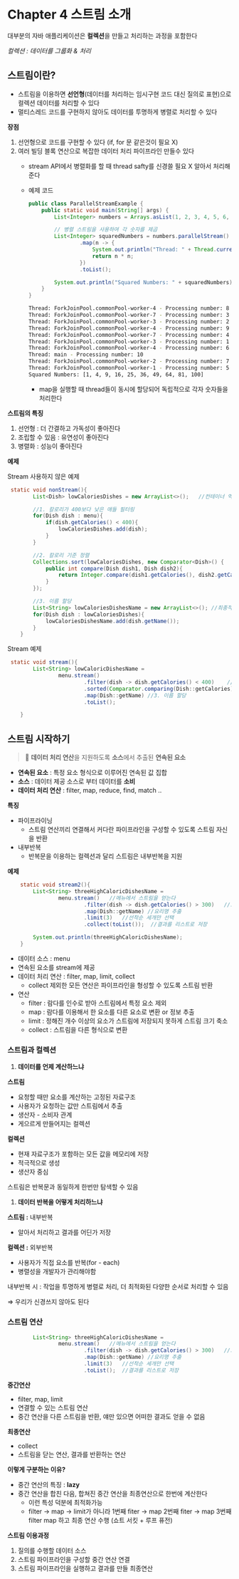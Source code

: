 # Chapter 4 스트림 소개
대부분의 자바 애플리케이션은 **컬렉션**을 만들고 처리하는 과정을 포함한다

*컬렉션 : 데이터를 그룹화 & 처리*

## 스트림이란?

- 스트림을 이용하면 **선언형**(데이터를 처리하는 임시구현 코드 대신 질의로 표현)으로 컬렉션 데이터를 처리할 수 있다
- 멀티스레드 코드를 구현하지 않아도 데이터를 투명하게 병렬로 처리할 수 있다

**장점**

1. 선언형으로 코드를 구현할 수 있다 (if, for 문 같은것이 필요 X)
2. 여러 빌딩 블록 연산으로 복잡한 데이터 처리 파이프라인 만들수 있다
    - stream API에서 병렬화를 할 때 thread safty를 신경쓸 필요 X 알아서 처리해준다
    - 예제 코드
        
        ```java
        public class ParallelStreamExample {
            public static void main(String[] args) {
                List<Integer> numbers = Arrays.asList(1, 2, 3, 4, 5, 6, 7, 8, 9, 10);
        
                // 병렬 스트림을 사용하여 각 숫자를 제곱
                List<Integer> squaredNumbers = numbers.parallelStream()
                        .map(n -> {
                            System.out.println("Thread: " + Thread.currentThread().getName() + " - Processing number: " + n);
                            return n * n;
                        })
                        .toList();
        
                System.out.println("Squared Numbers: " + squaredNumbers);
            }
        }
        ```
        
        ```bash
        Thread: ForkJoinPool.commonPool-worker-4 - Processing number: 8
        Thread: ForkJoinPool.commonPool-worker-7 - Processing number: 3
        Thread: ForkJoinPool.commonPool-worker-3 - Processing number: 2
        Thread: ForkJoinPool.commonPool-worker-4 - Processing number: 9
        Thread: ForkJoinPool.commonPool-worker-7 - Processing number: 4
        Thread: ForkJoinPool.commonPool-worker-3 - Processing number: 1
        Thread: ForkJoinPool.commonPool-worker-4 - Processing number: 6
        Thread: main - Processing number: 10
        Thread: ForkJoinPool.commonPool-worker-2 - Processing number: 7
        Thread: ForkJoinPool.commonPool-worker-1 - Processing number: 5
        Squared Numbers: [1, 4, 9, 16, 25, 36, 49, 64, 81, 100]
        ```
        
        - map을 실행할 때 thread들이 동시에 할당되어 독립적으로 각자 숫자들을 처리한다
    

**스트림의 특징**

1. 선언형 : 더 간결하고 가독성이 좋아진다
2. 조립할 수 있음 : 유연성이 좋아진다
3. 병렬화 : 성능이 좋아진다

**예제**

Stream 사용하지 않은 예제

```java
 static void nonStream(){
        List<Dish> lowCaloriesDishes = new ArrayList<>();   //컨테이너 역할만 하는 가비지 변수

        //1. 칼로리가 400보다 낮은 애들 필터링
        for(Dish dish : menu){
            if(dish.getCalories() < 400){
                lowCaloriesDishes.add(dish);
            }
        }

        //2. 칼로리 기준 정렬
        Collections.sort(lowCaloriesDishes, new Comparator<Dish>() {
            public int compare(Dish dish1, Dish dish2){
                return Integer.compare(dish1.getCalories(), dish2.getCalories());
            }
        });

        //3. 이름 할당
        List<String> lowCaloriesDishesName = new ArrayList<>(); //최종적으로 필요한 변수
        for(Dish dish : lowCaloriesDishes){
            lowCaloriesDishesName.add(dish.getName());
        }
    }
```

Stream 예제

```java
 static void stream(){
        List<String> lowCaloricDishesName =
                menu.stream()
                        .filter(dish -> dish.getCalories() < 400)    //1. 칼로리가 400보다 낮은 애들 필터링
                        .sorted(Comparator.comparing(Dish::getCalories)) //2. 칼로리 기준 정렬
                        .map(Dish::getName) //3. 이름 할당
                        .toList();

    }
```

## 스트림 시작하기

> 📃 **데이터 처리 연산**을 지원하도록 **소스**에서 추출된 **연속된 요소**

- **연속된 요소** : 특정 요소 형식으로 이루어진 연속된 값 집합
- **소스** : 데이터 제공 소스로 부터 데이터를 **소비**
- **데이터 처리 연산** : filter, map, reduce, find, match ..

**특징**

- 파이프라이닝
    - 스트림 연산끼리 연결해서 커다란 파이프라인을 구성할 수 있도록 스트림 자신을 반환
- 내부반복
    - 반복문을 이용하는  컬렉션과 달리 스트림은 내부반복을 지원

**예제**

```java
    static void stream2(){
        List<String> threeHighCaloricDishesName =
                menu.stream()   //메뉴에서 스트림을 얻는다
                        .filter(dish -> dish.getCalories() > 300)   //고칼로리 요리를 필터링
                        .map(Dish::getName) //요리명 추출
                        .limit(3)   //선착순 세개만 선택
                        .collect(toList());  //결과를 리스트로 저장

        System.out.println(threeHighCaloricDishesName);
    }
```

- 데이터 소스 : menu
- 연속된 요소를 stream에 제공
- 데이터 처리 연산 : filter, map, limit, collect
    - collect 제외한 모든 연산은 파이프라인을 형성할 수 있도록 스트림 반환
- 연산
    - filter : 람다를 인수로 받아 스트림에서 특정 요소 제외
    - map : 람다를 이용해서 한 요소를 다른 요소로 변환 or 정보 추출
    - limit : 정해진 개수 이상의 요소가 스트림에 저장되지 못하게 스트림 크기 축소
    - collect : 스트림을 다른 형식으로 변환

### 스트림과 컬렉션

1. **데이터를 언제 계산하느냐**

**스트림**

- 요청할 때만 요소를  계산하는 고정된 자료구조
- 사용자가 요청하는 값만 스트림에서 추출
- 생산자 - 소비자 관계
- 게으르게 만들어지는 컬렉션

**컬렉션**

- 현재 자료구조가 포함하는 모든 값을 메모리에 저장
- 적극적으로 생성
- 생산자 중심

스트림은 반복문과 동일하게 한번만 탐색할 수 있음

1. **데이터 반복을 어떻게 처리하느냐**

**스트림 :** 내부반복

- 알아서 처리하고 결과를 어딘가 저장

**컬렉션 :** 외부반복 

- 사용자가 직접 요소를 반복(for - each)
- 병렬성을 개발자가 관리해야함

내부반복 시 : 작업을 투명하게 병렬로 처리, 더 최적화된 다양한 순서로 처리할 수 있음 

⇒ 우리가 신경쓰지 않아도 된다

### 스트림 연산

```java
        List<String> threeHighCaloricDishesName =
                menu.stream()   //메뉴에서 스트림을 얻는다
                        .filter(dish -> dish.getCalories() > 300)   //고칼로리 요리를 필터링
                        .map(Dish::getName) //요리명 추출
                        .limit(3)   //선착순 세개만 선택
                        .toList();  //결과를 리스트로 저장
```

**중간연산** 

- filter, map, limit
- 연결할 수 있는 스트림 연산
- 중간 연산을 다른 스트림을 반환, 얘만 있으면 어떠한 결과도 얻을 수 없음

**최종연산** 

- collect
- 스트림을 닫는 연산, 결과를 반환하는 연산

**이렇게 구분하는 이유?**

- 중간 연산의 특징 : **lazy**
- 중간 연산을 합친 다음, 합쳐진 중간 연산을 최종연산으로 한번에 계산한다
    - 이런 특성 덕분에 최적화가능
    - filter → map → limit가 아니라 1번째 fiter → map 2번째 fiter → map 3번째 filter map 하고 최종 연산 수행 (쇼트 서킷 + 루프 퓨전)

**스트림 이용과정**

1. 질의를 수행할 데이터 소스
2. 스트림 파이프라인을 구성할 중간 연산 연결
3. 스트림 파이프라인을 실행하고 결과를 만들 최종연산